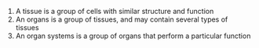 1. A tissue is a group of cells with similar structure and function
2. An organs is a group of tissues, and may contain several types of tissues
3. An organ systems is a group of organs that perform a particular function
